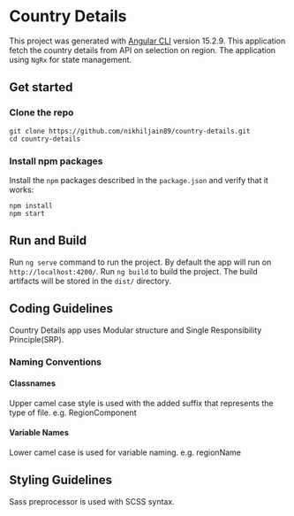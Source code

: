 # Country Details

This project was generated with [Angular CLI](https://github.com/angular/angular-cli) version 15.2.9. This application fetch the country details from API on selection on region. The application using `NgRx` for state management.

## Get started

### Clone the repo

```shell
git clone https://github.com/nikhiljain89/country-details.git
cd country-details
```

### Install npm packages

Install the `npm` packages described in the `package.json` and verify that it works:

```shell
npm install
npm start
```

## Run and Build

Run `ng serve` command to run the project. By default the app will run on `http://localhost:4200/`.
Run `ng build` to build the project. The build artifacts will be stored in the `dist/` directory.

## Coding Guidelines

Country Details app uses Modular structure and Single Responsibility Principle(SRP).

### Naming Conventions

#### Classnames

Upper camel case style is used with the added suffix that represents the type of file. e.g. RegionComponent

#### Variable Names

Lower camel case is used for variable naming. e.g. regionName

## Styling Guidelines

Sass preprocessor is used with SCSS syntax. 
